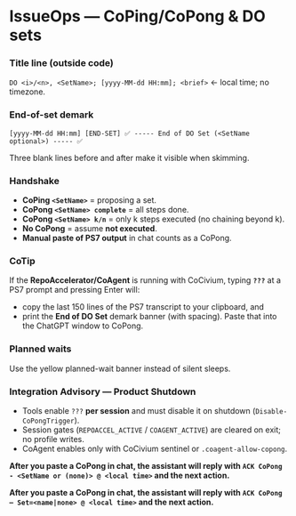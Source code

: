 # IssueOps — CoPing/CoPong & DO sets

### Title line (outside code)
`DO <i>/<n>, <SetName>; [yyyy-MM-dd HH:mm]; <brief>`  ← local time; no timezone.

### End-of-set demark
```
[yyyy-MM-dd HH:mm] [END-SET] ✅ ----- End of DO Set (<SetName optional>) ----- ✅
```
Three blank lines before and after make it visible when skimming.

### Handshake
- **CoPing `<SetName>`** = proposing a set.
- **CoPong `<SetName> complete`** = all steps done.
- **CoPong `<SetName> k/n`** = only k steps executed (no chaining beyond k).
- **No CoPong** = assume **not executed**.
- **Manual paste of PS7 output** in chat counts as a CoPong.

### CoTip
If the **RepoAccelerator/CoAgent** is running with CoCivium, typing **`???`** at a PS7 prompt and pressing Enter will:
- copy the last 150 lines of the PS7 transcript to your clipboard, and
- print the **End of DO Set** demark banner (with spacing).
Paste that into the ChatGPT window to CoPong.

### Planned waits
Use the yellow planned-wait banner instead of silent sleeps.

### Integration Advisory — Product Shutdown
- Tools enable `???` **per session** and must disable it on shutdown (`Disable-CoPongTrigger`).
- Session gates (`REPOACCEL_ACTIVE` / `COAGENT_ACTIVE`) are cleared on exit; no profile writes.
- CoAgent enables only with CoCivium sentinel or `.coagent-allow-copong`.

**After you paste a CoPong in chat, the assistant will reply with `ACK CoPong - <SetName or (none)> @ <local time>` and the next action.**

**After you paste a CoPong in chat, the assistant will reply with `ACK CoPong — Set=<name|none> @ <local time>` and the next action.**

